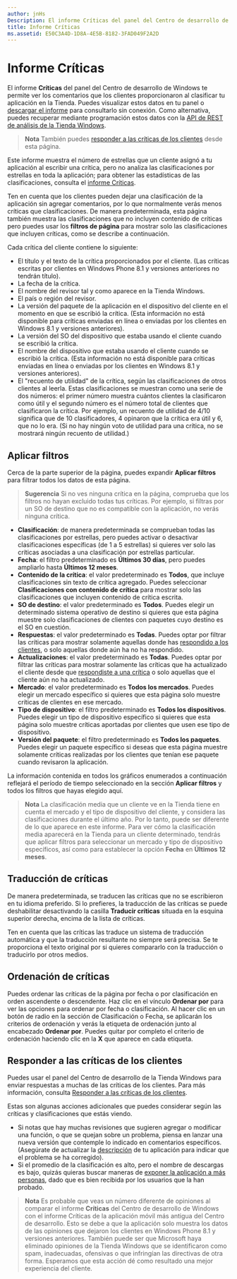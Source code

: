 ```yaml
---
author: jnHs
Description: El informe Críticas del panel del Centro de desarrollo de Windows te permite ver los comentarios que los clientes proporcionaron al clasificar tu aplicación en la Tienda.
title: Informe Críticas
ms.assetid: E50C3A4D-1D8A-4E5B-8182-3FAD049F2A2D
---
```


# Informe Críticas


El informe **Críticas** del panel del Centro de desarrollo de Windows te permite ver los comentarios que los clientes proporcionaron al clasificar tu aplicación en la Tienda. Puedes visualizar estos datos en tu panel o [descargar el informe](download-analytic-reports.md) para consultarlo sin conexión. Como alternativa, puedes recuperar mediante programación estos datos con la [API de REST de análisis de la Tienda Windows](../monetize/access-analytics-data-using-windows-store-services.md).

> **Nota** También puedes [responder a las críticas de los clientes](respond-to-customer-reviews.md) desde esta página.

Este informe muestra el número de estrellas que un cliente asignó a tu aplicación al escribir una crítica, pero no analiza las clasificaciones por estrellas en toda la aplicación; para obtener las estadísticas de las clasificaciones, consulta el [informe Críticas](ratings-report.md).

Ten en cuenta que los clientes pueden dejar una clasificación de la aplicación sin agregar comentarios, por lo que normalmente verás menos críticas que clasificaciones. De manera predeterminada, esta página también muestra las clasificaciones que no incluyen contenido de críticas pero puedes usar los **filtros de página** para mostrar solo las clasificaciones que incluyen críticas, como se describe a continuación.

Cada crítica del cliente contiene lo siguiente:

-   El título y el texto de la crítica proporcionados por el cliente. (Las críticas escritas por clientes en Windows Phone 8.1 y versiones anteriores no tendrán título).
-   La fecha de la crítica.
-   El nombre del revisor tal y como aparece en la Tienda Windows.
-   El país o región del revisor.
-   La versión del paquete de la aplicación en el dispositivo del cliente en el momento en que se escribió la crítica. (Esta información no está disponible para críticas enviadas en línea o enviadas por los clientes en Windows 8.1 y versiones anteriores).
-   La versión del SO del dispositivo que estaba usando el cliente cuando se escribió la crítica.
-   El nombre del dispositivo que estaba usando el cliente cuando se escribió la crítica. (Esta información no está disponible para críticas enviadas en línea o enviadas por los clientes en Windows 8.1 y versiones anteriores).
-   El "recuento de utilidad" de la crítica, según las clasificaciones de otros clientes al leerla. Estas clasificaciones se muestran como una serie de dos números: el primer número muestra cuántos clientes la clasificaron como útil y el segundo número es el número total de clientes que clasificaron la crítica. Por ejemplo, un recuento de utilidad de 4/10 significa que de 10 clasificadores, 4 opinaron que la crítica era útil y 6, que no lo era. (Si no hay ningún voto de utilidad para una crítica, no se mostrará ningún recuento de utilidad.)

## Aplicar filtros


Cerca de la parte superior de la página, puedes expandir **Aplicar filtros** para filtrar todos los datos de esta página.

>**Sugerencia** Si no ves ninguna crítica en la página, comprueba que los filtros no hayan excluido todas tus críticas. Por ejemplo, si filtras por un SO de destino que no es compatible con la aplicación, no verás ninguna crítica.

-   **Clasificación**: de manera predeterminada se comprueban todas las clasificaciones por estrellas, pero puedes activar o desactivar clasificaciones específicas (de 1 a 5 estrellas) si quieres ver solo las críticas asociadas a una clasificación por estrellas particular.
-   **Fecha**: el filtro predeterminado es **Últimos 30 días**, pero puedes ampliarlo hasta **Últimos 12 meses**.
-   **Contenido de la crítica**: el valor predeterminado es **Todos**, que incluye clasificaciones sin texto de crítica agregado. Puedes seleccionar **Clasificaciones con contenido de crítica** para mostrar solo las clasificaciones que incluyen contenido de crítica escrita.
-   **SO de destino**: el valor predeterminado es **Todos**. Puedes elegir un determinado sistema operativo de destino si quieres que esta página muestre solo clasificaciones de clientes con paquetes cuyo destino es el SO en cuestión.
-   **Respuestas**: el valor predeterminado es **Todas**. Puedes optar por filtrar las críticas para mostrar solamente aquellas donde has [respondido a los clientes](respond-to-customer-reviews.md), o solo aquellas donde aún ha no ha respondido.
-   **Actualizaciones**: el valor predeterminado es **Todas**. Puedes optar por filtrar las críticas para mostrar solamente las críticas que ha actualizado el cliente desde que [respondiste a una crítica](respond-to-customer-reviews.md) o solo aquellas que el cliente aún no ha actualizado.
-   **Mercado**: el valor predeterminado es **Todos los mercados**. Puedes elegir un mercado específico si quieres que esta página solo muestre críticas de clientes en ese mercado.
-   **Tipo de dispositivo**: el filtro predeterminado es **Todos los dispositivos**. Puedes elegir un tipo de dispositivo específico si quieres que esta página solo muestre críticas aportadas por clientes que usen ese tipo de dispositivo.
-   **Versión del paquete**: el filtro predeterminado es **Todos los paquetes**. Puedes elegir un paquete específico si deseas que esta página muestre solamente críticas realizadas por los clientes que tenían ese paquete cuando revisaron la aplicación.

La información contenida en todos los gráficos enumerados a continuación reflejará el período de tiempo seleccionado en la sección **Aplicar filtros** y todos los filtros que hayas elegido aquí.

> **Nota** La clasificación media que un cliente ve en la Tienda tiene en cuenta el mercado y el tipo de dispositivo del cliente, y considera las clasificaciones durante el último año. Por lo tanto, puede ser diferente de lo que aparece en este informe. Para ver cómo la clasificación media aparecerá en la Tienda para un cliente determinado, tendrás que aplicar filtros para seleccionar un mercado y tipo de dispositivo específicos, así como para establecer la opción **Fecha** en **Últimos 12 meses**.

## Traducción de críticas


De manera predeterminada, se traducen las críticas que no se escribieron en tu idioma preferido. Si lo prefieres, la traducción de las críticas se puede deshabilitar desactivando la casilla **Traducir críticas** situada en la esquina superior derecha, encima de la lista de críticas.

Ten en cuenta que las críticas las traduce un sistema de traducción automática y que la traducción resultante no siempre será precisa. Se te proporciona el texto original por si quieres compararlo con la traducción o traducirlo por otros medios.

## Ordenación de críticas


Puedes ordenar las críticas de la página por fecha o por clasificación en orden ascendente o descendente. Haz clic en el vínculo **Ordenar por** para ver las opciones para ordenar por fecha o clasificación. Al hacer clic en un botón de radio en la sección de Clasificación o Fecha, se aplicarán los criterios de ordenación y verás la etiqueta de ordenación junto al encabezado **Ordenar por**. Puedes quitar por completo el criterio de ordenación haciendo clic en la **X** que aparece en cada etiqueta.

## Responder a las críticas de los clientes


Puedes usar el panel del Centro de desarrollo de la Tienda Windows para enviar respuestas a muchas de las críticas de los clientes. Para más información, consulta [Responder a las críticas de los clientes](respond-to-customer-reviews.md).

Estas son algunas acciones adicionales que puedes considerar según las críticas y clasificaciones que estás viendo.

-   Si notas que hay muchas revisiones que sugieren agregar o modificar una función, o que se quejan sobre un problema, piensa en lanzar una nueva versión que contemple lo indicado en comentarios específicos. (Asegúrate de actualizar la [descripción](create-app-descriptions.md) de tu aplicación para indicar que el problema se ha corregido).
-   Si el promedio de la clasificación es alto, pero el nombre de descargas es bajo, quizás quieras buscar maneras de [exponer la aplicación a más personas](app-promotion-and-customer-engagement.md), dado que es bien recibida por los usuarios que la han probado.

> **Nota** Es probable que veas un número diferente de opiniones al comparar el informe **Críticas** del Centro de desarrollo de Windows con el informe Críticas de la aplicación móvil más antigua del Centro de desarrollo. Esto se debe a que la aplicación solo muestra los datos de las opiniones que dejaron los clientes en Windows Phone 8.1 y versiones anteriores. También puede ser que Microsoft haya eliminado opiniones de la Tienda Windows que se identificaron como spam, inadecuadas, ofensivas o que infringían las directivas de otra forma. Esperamos que esta acción dé como resultado una mejor experiencia del cliente.

 

 

 


<!--HONumber=May16_HO2-->


